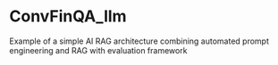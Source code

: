 # ConvFinQA_llm
Example of a simple AI RAG architecture combining automated prompt engineering and RAG with evaluation framework
